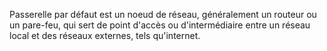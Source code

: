 
Passerelle par défaut est un noeud de réseau, généralement un routeur ou un pare-feu, qui sert de point d'accès ou d'intermédiaire entre un réseau local et des réseaux externes, tels qu'internet.